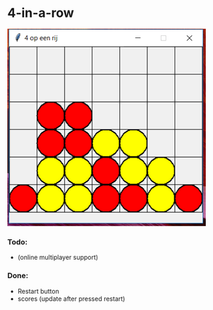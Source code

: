 # 4-in-a-row
![Screenshot](VOR.png)
### Todo:
  * (online multiplayer support)

### Done:
  * Restart button
  * scores (update after pressed restart)

